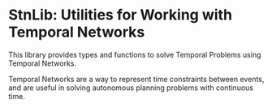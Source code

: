 # StnLib: Utilities for Working with Temporal Networks

This library provides types and functions to solve Temporal Problems using
Temporal Networks.

Temporal Networks are a way to represent time constraints between events, and
are useful in solving autonomous planning problems with continuous time.

